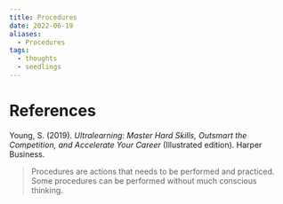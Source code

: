 ```yaml
---
title: Procedures
date: 2022-06-19
aliases:
  - Procedures
tags:
  - thoughts
  - seedlings
---
```


# References

Young, S. (2019). _Ultralearning: Master Hard Skills, Outsmart the Competition, and Accelerate Your Career_ (Illustrated edition). Harper Business.

>Procedures are actions that needs to be performed and practiced. Some procedures can be performed without much conscious thinking.